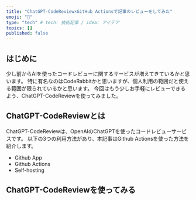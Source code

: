 ```yaml
---
title: "ChatGPT-CodeReview×GitHub Actionsで記事のレビューをしてみた"
emoji: "🌟"
type: "tech" # tech: 技術記事 / idea: アイデア
topics: []
published: false
---
```


## はじめに
少し前からAIを使ったコードレビューに関するサービスが増えてきているかと思います。
特に有名なのはCodeRabbitかと思いますが、個人利用の範囲だと使える範囲が限られているかと思います。
今回はもう少しお手軽にレビューできるよう、ChatGPT-CodeReviewを使ってみました。

## ChatGPT-CodeReviewとは
ChatGPT-CodeReviewは、OpenAIのChatGPTを使ったコードレビューサービスです。
以下の3つの利用方法があり、本記事はGithub Actionsを使った方法を紹介します。
- Github App
- Github Actions
- Self-hosting


## ChatGPT-CodeReviewを使ってみる

